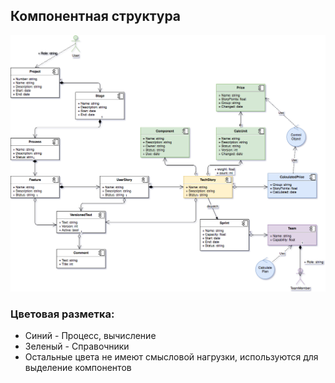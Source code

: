 ## Компонентная структура

![Database structure](https://github.com/anatse/estima/blob/master/diagramm/structure.png)

### Цветовая разметка:
* Синий - Процесс, вычисление
* Зеленый - Справочники
* Остальные цвета не имеют смысловой нагрузки, используются для выделение компонентов